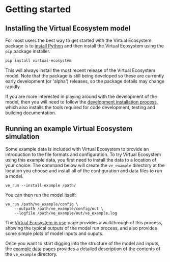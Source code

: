 # Getting started

## Installing the Virtual Ecosystem model

For most users the best way to get started with the Virtual Ecosystem package is to
[install Python](https://www.python.org/downloads/) and then install the Virtual
Ecosystem using the `pip` package installer.

```sh
pip install virtual-ecosystem
```

This will always install the most recent release of the Virtual Ecosystem model. Note
that the package is still being developed so these are currently early development (or
'alpha') releases, so the package details may change rapidly.

If you are more interested in playing around with the development of the model, then you
will need to follow the [development installation
process](../development/contributing/developer_setup.md), which also installs the tools
required for code development, testing and building documentation.

## Running an example Virtual Ecosystem simulation

Some example data is included with Virtual Ecosystem to provide an introduction to the
file formats and configuration. To try Virtual Ecosystem using this example data, you
first need to install the data to a location of your choice. The command below will
create the `ve_example` directory at the location you choose and install all of the
configuration and data files to run a model.

```shell
ve_run --install-example /path/
```

You can then run the model itself:

```shell
ve_run /path/ve_example/config \ 
    --outpath /path/ve_example/config/out \ 
    --logfile /path/ve_example/out/ve_example.log
```

The [Virtual Ecosystem in use](virtual_ecosystem_in_use.md) page provides a walkthrough
of this process, showing the typical outputs of the model run process, and also provides
some simple plots of model inputs and ouputs.

Once you want to start digging into the structure of the model and inputs, the [example
data](./example_data.md) pages provides a detailed description of the  contents of the
`ve_example` directory.
